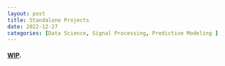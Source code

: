 ```yaml
---
layout: post
title: Standalone Projects
date: 2022-12-27
categories: [Data Science, Signal Processing, Predictive Modeling ]
---
```


#### [WIP](https://github.com/jeongwoongc/jeongwoongc.github.io).